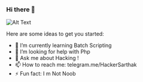 ### Hi there 👋

![Alt Text](https://raw.githubusercontent.com/thehackingsage/thehackingsage/master/hello%2Cworld!.gif)



Here are some ideas to get you started:

- 🌱 I’m currently learning Batch Scripting
- 🤔 I’m looking for help with Php
- 💬 Ask me about Hacking !
- 📫 How to reach me: telegram.me/HackerSarthak
- ⚡ Fun fact: I m Not Noob

